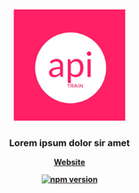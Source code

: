 <h1 align="center">
	<img
		width="200"
		alt="The Lounge"
		src="https://github.com/mukulkhanna/api-train/raw/master/public/static/six.jpg">
</h1>
<h3 align="center">
	Lorem ipsum dolor sir amet
</h3>

<p align="center">
	<strong>
		<a href="https://api-train.herokuapp.com">Website</a>
</p>

<p align="center">
	<a href="https://api-train.herokuapp.com"><img
		alt="npm version"
		src="https://img.shields.io/badge/webiste-live-brightgreen.svg?style=flat-square"></a>
</p>
